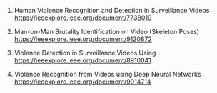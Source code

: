 1. Human Violence Recognition and Detection in Surveillance Videos
https://ieeexplore.ieee.org/document/7738019 

2. Man-on-Man Brutality Identification on Video (Skeleton Poses)
https://ieeexplore.ieee.org/document/9120872

3. Violence Detection in Surveillance Videos Using
https://ieeexplore.ieee.org/document/8910041

4. Violence Recognition from Videos using Deep Neural Networks
https://ieeexplore.ieee.org/document/9014714
